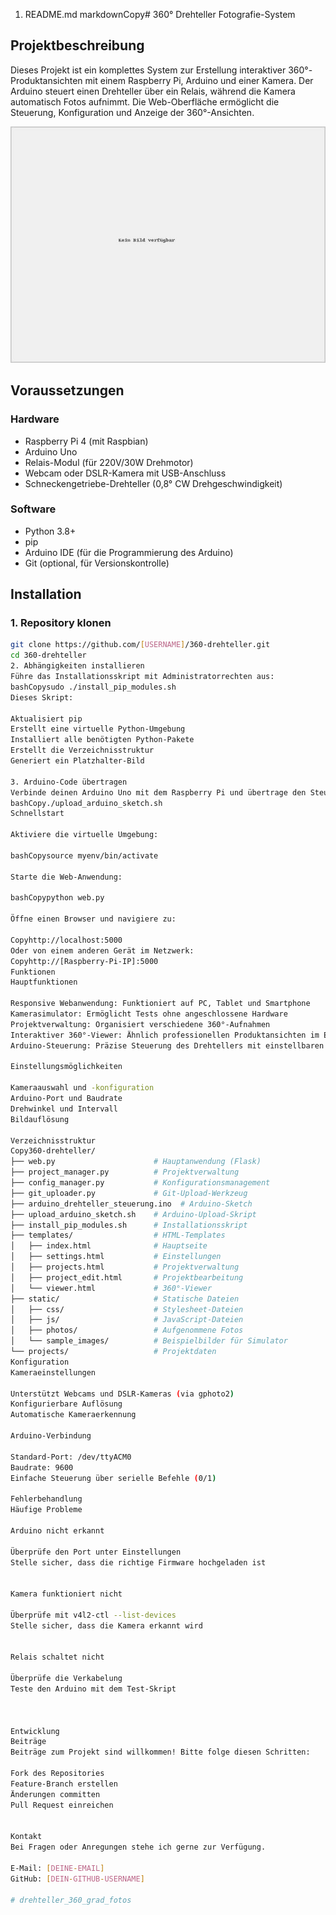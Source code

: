 1. README.md
markdownCopy# 360° Drehteller Fotografie-System

## Projektbeschreibung
Dieses Projekt ist ein komplettes System zur Erstellung interaktiver 360°-Produktansichten mit einem Raspberry Pi, Arduino und einer Kamera. Der Arduino steuert einen Drehteller über ein Relais, während die Kamera automatisch Fotos aufnimmt. Die Web-Oberfläche ermöglicht die Steuerung, Konfiguration und Anzeige der 360°-Ansichten.

![Drehteller System](static/placeholder.jpg)

## Voraussetzungen

### Hardware
- Raspberry Pi 4 (mit Raspbian)
- Arduino Uno
- Relais-Modul (für 220V/30W Drehmotor)
- Webcam oder DSLR-Kamera mit USB-Anschluss
- Schneckengetriebe-Drehteller (0,8° CW Drehgeschwindigkeit)

### Software
- Python 3.8+
- pip
- Arduino IDE (für die Programmierung des Arduino)
- Git (optional, für Versionskontrolle)

## Installation

### 1. Repository klonen
```bash
git clone https://github.com/[USERNAME]/360-drehteller.git
cd 360-drehteller
2. Abhängigkeiten installieren
Führe das Installationsskript mit Administratorrechten aus:
bashCopysudo ./install_pip_modules.sh
Dieses Skript:

Aktualisiert pip
Erstellt eine virtuelle Python-Umgebung
Installiert alle benötigten Python-Pakete
Erstellt die Verzeichnisstruktur
Generiert ein Platzhalter-Bild

3. Arduino-Code übertragen
Verbinde deinen Arduino Uno mit dem Raspberry Pi und übertrage den Steuerungscode:
bashCopy./upload_arduino_sketch.sh
Schnellstart

Aktiviere die virtuelle Umgebung:

bashCopysource myenv/bin/activate

Starte die Web-Anwendung:

bashCopypython web.py

Öffne einen Browser und navigiere zu:

Copyhttp://localhost:5000
Oder von einem anderen Gerät im Netzwerk:
Copyhttp://[Raspberry-Pi-IP]:5000
Funktionen
Hauptfunktionen

Responsive Webanwendung: Funktioniert auf PC, Tablet und Smartphone
Kamerasimulator: Ermöglicht Tests ohne angeschlossene Hardware
Projektverwaltung: Organisiert verschiedene 360°-Aufnahmen
Interaktiver 360°-Viewer: Ähnlich professionellen Produktansichten im E-Commerce
Arduino-Steuerung: Präzise Steuerung des Drehtellers mit einstellbaren Winkeln

Einstellungsmöglichkeiten

Kameraauswahl und -konfiguration
Arduino-Port und Baudrate
Drehwinkel und Intervall
Bildauflösung

Verzeichnisstruktur
Copy360-drehteller/
├── web.py                      # Hauptanwendung (Flask)
├── project_manager.py          # Projektverwaltung
├── config_manager.py           # Konfigurationsmanagement
├── git_uploader.py             # Git-Upload-Werkzeug
├── arduino_drehteller_steuerung.ino  # Arduino-Sketch
├── upload_arduino_sketch.sh    # Arduino-Upload-Skript
├── install_pip_modules.sh      # Installationsskript
├── templates/                  # HTML-Templates
│   ├── index.html              # Hauptseite
│   ├── settings.html           # Einstellungen
│   ├── projects.html           # Projektverwaltung
│   ├── project_edit.html       # Projektbearbeitung
│   └── viewer.html             # 360°-Viewer
├── static/                     # Statische Dateien
│   ├── css/                    # Stylesheet-Dateien
│   ├── js/                     # JavaScript-Dateien
│   ├── photos/                 # Aufgenommene Fotos
│   └── sample_images/          # Beispielbilder für Simulator
└── projects/                   # Projektdaten
Konfiguration
Kameraeinstellungen

Unterstützt Webcams und DSLR-Kameras (via gphoto2)
Konfigurierbare Auflösung
Automatische Kameraerkennung

Arduino-Verbindung

Standard-Port: /dev/ttyACM0
Baudrate: 9600
Einfache Steuerung über serielle Befehle (0/1)

Fehlerbehandlung
Häufige Probleme

Arduino nicht erkannt

Überprüfe den Port unter Einstellungen
Stelle sicher, dass die richtige Firmware hochgeladen ist


Kamera funktioniert nicht

Überprüfe mit v4l2-ctl --list-devices
Stelle sicher, dass die Kamera erkannt wird


Relais schaltet nicht

Überprüfe die Verkabelung
Teste den Arduino mit dem Test-Skript



Entwicklung
Beiträge
Beiträge zum Projekt sind willkommen! Bitte folge diesen Schritten:

Fork des Repositories
Feature-Branch erstellen
Änderungen committen
Pull Request einreichen


Kontakt
Bei Fragen oder Anregungen stehe ich gerne zur Verfügung.

E-Mail: [DEINE-EMAIL]
GitHub: [DEIN-GITHUB-USERNAME]

# drehteller_360_grad_fotos
